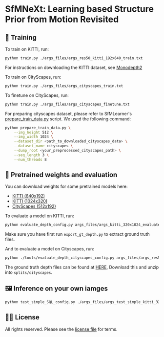 # SfMNeXt: Learning based Structure Prior from Motion Revisited

## 👀 Training

To train on KITTI, run:

```bash
python train.py ./args_files/args_res50_kitti_192x640_train.txt
```
For instructions on downloading the KITTI dataset, see [Monodepth2](https://github.com/nianticlabs/monodepth2)

To train on CityScapes, run:

```bash
python train.py ./args_files/args_cityscapes_train.txt
```
To finetune on CityScapes, run:

```bash
python train.py ./args_files/args_cityscapes_finetune.txt
```

For preparing cityscapes dataset, please refer to SfMLearner's [prepare_train_data.py](https://github.com/tinghuiz/SfMLearner/blob/master/data/prepare_train_data.py) script.
We used the following command:

```bash
python prepare_train_data.py \
    --img_height 512 \
    --img_width 1024 \
    --dataset_dir <path_to_downloaded_cityscapes_data> \
    --dataset_name cityscapes \
    --dump_root <your_preprocessed_cityscapes_path> \
    --seq_length 3 \
    --num_threads 8
```

## 💾 Pretrained weights and evaluation

You can download weights for some pretrained models here:

* [KITTI (640x192)](https://storage.googleapis.com/niantic-lon-static/research/manydepth/models/KITTI_MR.zip)
* [KITTI (1024x320)](https://storage.googleapis.com/niantic-lon-static/research/manydepth/models/KITTI_HR.zip)
* [CityScapes (512x192)](https://storage.googleapis.com/niantic-lon-static/research/manydepth/models/CityScapes_MR.zip)

To evaluate a model on KITTI, run:

```bash
python evaluate_depth_config.py args_files/args_kitti_320x1024_evaluate.config
```

Make sure you have first run `export_gt_depth.py` to extract ground truth files.

And to evaluate a model on Cityscapes, run:

```bash
python ./tools/evaluate_depth_cityscapes_config.py args_files/args_res50_cityscapes_finetune_192x640_eval.txt
```

The ground truth depth files can be found at [HERE](https://storage.googleapis.com/niantic-lon-static/research/manydepth/gt_depths_cityscapes.zip),
Download this and unzip into `splits/cityscapes`.

## 🖼 Inference on your own iamges

```bash
python test_simple_SQL_config.py ./args_files/args_test_simple_kitti_320x1024.txt
```

## 👩‍⚖️ License

All rights reserved.
Please see the [license file](LICENSE) for terms.